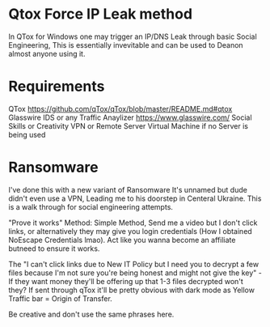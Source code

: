 # Qtox Force IP Leak method

In QTox for Windows one may trigger an IP/DNS Leak through basic Social Engineering, This is essentially invevitable and can be used to Deanon almost anyone using it.


# Requirements

QTox https://github.com/qTox/qTox/blob/master/README.md#qtox
Glasswire IDS or any Traffic Anaylizer https://www.glasswire.com/
Social Skills or Creativity
VPN or Remote Server
Virtual Machine if no Server is being used

# Ransomware 

I've done this with a new variant of Ransomware It's unnamed but dude didn't even use a VPN, Leading me to his doorstep in Centeral Ukraine. This is a walk through for social engineering attempts.

"Prove it works" Method: Simple Method, Send me a video but I don't click links, or alternatively they may give you login credentials (How I obtained NoEscape Credentials lmao). Act like you wanna become an affiliate butneed to ensure it works.


The "I can't click links due to New IT Policy but I need you to decrypt a few files because I'm not sure you're being honest and might not give the key" - If they want money they'll be offering up that 1-3 files decrypted won't they? If sent through qTox it'll be pretty obvious with dark mode as Yellow Traffic bar = Origin of Transfer.


Be creative and don't use the same phrases here.
